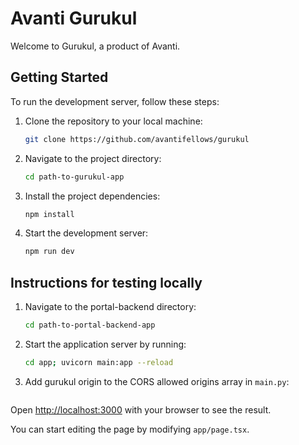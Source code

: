 # Avanti Gurukul

Welcome to Gurukul, a product of Avanti.

## Getting Started

To run the development server, follow these steps:

1. Clone the repository to your local machine:

   ```bash
   git clone https://github.com/avantifellows/gurukul
   ```

2. Navigate to the project directory:

    ```bash
    cd path-to-gurukul-app
    ```

3. Install the project dependencies:

    ```bash
    npm install
    ```

4. Start the development server:

    ```bash
    npm run dev
    ```

## Instructions for testing locally

1. Navigate to the portal-backend directory:

    ```bash
    cd path-to-portal-backend-app
    ```

2. Start the application server by running:

    ```bash
    cd app; uvicorn main:app --reload
    ```

3. Add gurukul origin to the CORS allowed origins array in `main.py`:

    ```    origins = ["http://localhost:3000"]
    ```

Open [http://localhost:3000](http://localhost:3000) with your browser to see the result.

You can start editing the page by modifying `app/page.tsx`.
